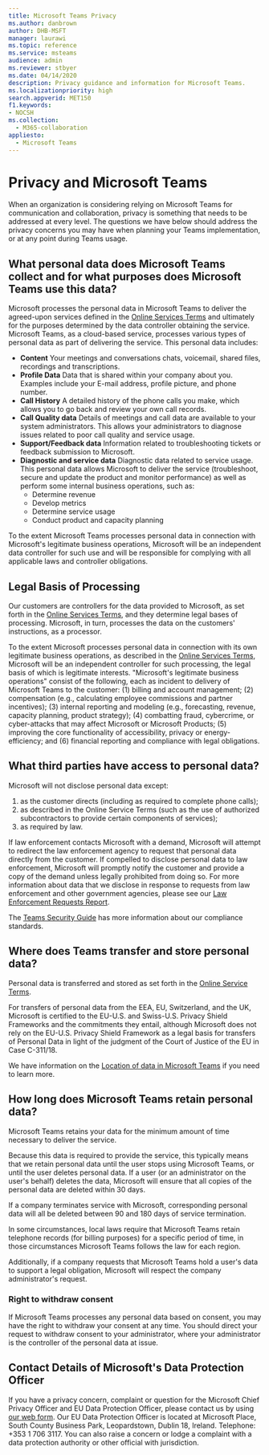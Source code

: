 ```yaml
---
title: Microsoft Teams Privacy
ms.author: danbrown
author: DHB-MSFT
manager: laurawi
ms.topic: reference
ms.service: msteams
audience: admin
ms.reviewer: stbyer
ms.date: 04/14/2020
description: Privacy guidance and information for Microsoft Teams.
ms.localizationpriority: high
search.appverid: MET150
f1.keywords:
- NOCSH
ms.collection: 
  - M365-collaboration
appliesto: 
  - Microsoft Teams
---
```


# Privacy and Microsoft Teams

When an organization is considering relying on Microsoft Teams for communication and collaboration, privacy is something that needs to be addressed at every level. The questions we have below should address the privacy concerns you may have when planning your Teams implementation, or at any point during Teams usage.

## What personal data does Microsoft Teams collect and for what purposes does Microsoft Teams use this data?

Microsoft processes the personal data in Microsoft Teams to deliver the agreed-upon services defined in the [Online Services Terms](https://go.microsoft.com/fwlink/p/?linkid=2050263) and ultimately for the purposes determined by the data controller obtaining the service. Microsoft Teams, as a cloud-based service, processes various types of personal data as part of delivering the service. This personal data includes:

- **Content** Your meetings and conversations chats, voicemail, shared files, recordings and transcriptions.
- **Profile Data** Data that is shared within your company about you. Examples include your E-mail address, profile picture, and phone number.
- **Call History** A detailed history of the phone calls you make, which allows you to go back and review your own call records.
- **Call Quality data** Details of meetings and call data are available to your system administrators. This allows your administrators to diagnose issues related to poor call quality and service usage.
- **Support/Feedback data** Information related to troubleshooting tickets or feedback submission to Microsoft.
- **Diagnostic and service data** Diagnostic data related to service usage. This personal data allows Microsoft to deliver the service (troubleshoot, secure and update the product and monitor performance) as well as perform some internal business operations, such as:
  - Determine revenue
  - Develop metrics
  - Determine service usage
  - Conduct product and capacity planning

To the extent Microsoft Teams processes personal data in connection with Microsoft's legitimate business operations, Microsoft will be an independent data controller for such use and will be responsible for complying with all applicable laws and controller obligations.

## Legal Basis of Processing  

Our customers are controllers for the data provided to Microsoft, as set forth in the [Online Services Terms](https://go.microsoft.com/fwlink/p/?linkid=2050263), and they determine legal bases of processing. Microsoft, in turn, processes the data on the customers' instructions, as a processor.

To the extent Microsoft processes personal data in connection with its own legitimate business operations, as described in the [Online Services Terms](https://go.microsoft.com/fwlink/p/?linkid=2050263), Microsoft will be an independent controller for such processing, the legal basis of which is legitimate interests. "Microsoft's legitimate business operations" consist of the following, each as incident to delivery of Microsoft Teams to the customer: (1) billing and account management; (2) compensation (e.g., calculating employee commissions and partner incentives); (3) internal reporting and modeling (e.g., forecasting, revenue, capacity planning, product strategy); (4) combatting fraud, cybercrime, or cyber-attacks that may affect Microsoft or Microsoft Products; (5) improving the core functionality of accessibility, privacy or energy-efficiency; and (6) financial reporting and compliance with legal obligations.

## What third parties have access to personal data?

Microsoft will not disclose personal data except:

1. as the customer directs (including as required to complete phone calls);
1. as described in the Online Service Terms (such as the use of authorized subcontractors to provide certain components of services);
1. as required by law.

If law enforcement contacts Microsoft with a demand, Microsoft will attempt to redirect the law enforcement agency to request that personal data directly from the customer. If compelled to disclose personal data to law enforcement, Microsoft will promptly notify the customer and provide a copy of the demand unless legally prohibited from doing so. For more information about data that we disclose in response to requests from law enforcement and other government agencies, please see our [Law Enforcement Requests Report](https://www.microsoft.com/corporate-responsibility/law-enforcement-requests-report).

The [Teams Security Guide](./security-compliance-overview.md#compliance-standards) has more information about our compliance standards.

## Where does Teams transfer and store personal data?

Personal data is transferred and stored as set forth in the [Online Service Terms](https://go.microsoft.com/fwlink/p/?linkid=2050263).

For transfers of personal data from the EEA, EU, Switzerland, and the UK, Microsoft is certified to the EU-U.S. and Swiss-U.S. Privacy Shield Frameworks and the commitments they entail, although Microsoft does not rely on the EU-U.S. Privacy Shield Framework as a legal basis for transfers of Personal Data in light of the judgment of the Court of Justice of the EU in Case C-311/18.

We have information on the [Location of data in Microsoft Teams](location-of-data-in-teams.md) if you need to learn more.

## How long does Microsoft Teams retain personal data?

Microsoft Teams retains your data for the minimum amount of time necessary to deliver the service.

Because this data is required to provide the service, this typically means that we retain personal data until the user stops using Microsoft Teams, or until the user deletes personal data.  If a user (or an administrator on the user's behalf) deletes the data, Microsoft will ensure that all copies of the personal data are deleted within 30 days.

If a company terminates service with Microsoft, corresponding personal data will all be deleted between 90 and 180 days of service termination.

In some circumstances, local laws require that Microsoft Teams retain telephone records (for billing purposes) for a specific period of time, in those circumstances Microsoft Teams follows the law for each region.

Additionally, if a company requests that Microsoft Teams hold a user's data to support a legal obligation, Microsoft will respect the company administrator's request.

### Right to withdraw consent

If Microsoft Teams processes any personal data based on consent, you may have the right to withdraw your consent at any time. You should direct your request to withdraw consent to your administrator, where your administrator is the controller of the personal data at issue.

## Contact Details of Microsoft's Data Protection Officer

If you have a privacy concern, complaint or question for the Microsoft Chief Privacy Officer and EU Data Protection Officer, please contact us by using [our web form](https://go.microsoft.com/fwlink/?LinkId=321116). Our EU Data Protection Officer is located at Microsoft Place, South County Business Park, Leopardstown, Dublin 18, Ireland. Telephone: +353 1 706 3117. You can also raise a concern or lodge a complaint with a data protection authority or other official with jurisdiction.
